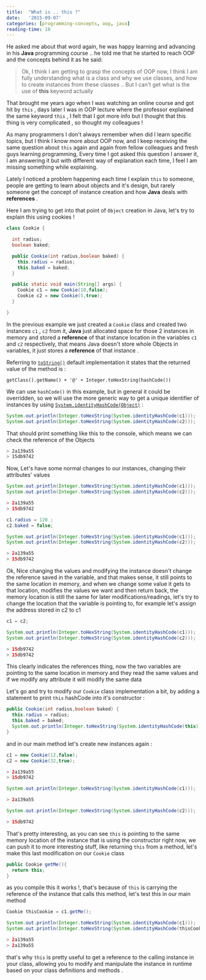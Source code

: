 ```yaml
---
title:  "What is .. this ?"
date:   '2015-09-07'
categories: [programming-concepts, oop, java]
reading-time: 10
---
```

He asked me about that word again, he was happy learning and advancing in his **Java** programming course .. he told me that
he started to reach OOP and the concepts behind it as he said:

> Ok, I think I am getting to grasp the concepts of OOP now,
> I think I am fully understanding what is a class and why we use classes,
> and how to create instances from these classes .. But I can't get what is the use of **this** keyword actually

That brought me years ago when I was watching an online course and got hit by `this` , days later I was in OOP lecture
where the professor explained the same keyword `this` , I felt that I got more info but I thought that this thing is very complicated
, so thought my colleagues !

As many programmers I don't always remember when did I learn specific topics, but I think I know more about OOP now, and I keep receiving the
same question about `this` again and again from fellow colleagues and fresh guys learning programming, Every time I got asked this question I answer it, I am answering it but with different way of explanation each time, I feel I am missing something while explaining.

Lately I noticed a problem happening each time I explain `this` to someone, people are getting to learn about objects
and it's design, but rarely someone get the concept of instance creation and how **Java** deals with **references** .

Here I am trying to get into that point of `Object` creation in Java, let's try to explain this using cookies !

```java
class Cookie {

  int radius;
  boolean baked;

  public Cookie(int radius,boolean baked) {
    this.radius = radius;
    this.baked = baked;
  }

  public static void main(String[] args) {
    Cookie c1 = new Cookie(10,false);
    Cookie c2 = new Cookie(5,true);
  }

}
```

In the previous example we just created a `Cookie` class and created two instances `c1` , `c2` from it, **Java** just allocated space for those 2 instances in memory and stored a **reference** of that instance location in the variables `c1` and `c2` respectively, that means Java doesn't store whole Objects in variables, it just stores a **reference** of that instance .

Referring to [`toString()`][toString] default implementation it states that the returned value of the method is :

`getClass().getName() + '@' + Integer.toHexString(hashCode())`

We can use `hashCode()` in this example, but in general it could be overridden, so we will use the more generic way to get a unique identifier of instances by using [`System.identityHashCode(Object)`][identityHashCode] :

```java
System.out.println(Integer.toHexString(System.identityHashCode(c1)));
System.out.println(Integer.toHexString(System.identityHashCode(c2)));
```

That should print something like this to the console, which means we can check the reference of the Objects

```bash
> 2a139a55
> 15db9742
```

Now, Let's have some normal changes to our instances, changing their attributes' values

```java
System.out.println(Integer.toHexString(System.identityHashCode(c1)));
System.out.println(Integer.toHexString(System.identityHashCode(c2)));

> 2a139a55
> 15db9742

c1.radius = 120 ;
c2.baked = false;

System.out.println(Integer.toHexString(System.identityHashCode(c1)));
System.out.println(Integer.toHexString(System.identityHashCode(c2)));

> 2a139a55
> 15db9742
```

Ok, Nice changing the values and modifying the instance doesn't change the reference saved in the variable, and that makes sense, it still points to the same location in memory, and when we change some value it gets to that location, modifies the values we want and then return back, the memory location is still the same for later modifications/readings, let's try to change the location that the variable is pointing to, for example let's assign the address stored in c2 to c1

```java
c1 = c2;

System.out.println(Integer.toHexString(System.identityHashCode(c1)));
System.out.println(Integer.toHexString(System.identityHashCode(c2)));

> 15db9742
> 15db9742
```

This clearly indicates the references thing, now the two variables are pointing to the same location in memory and they read the same values and if we modify any attribute it will modify the same data

Let's go and try to modify our `Cookie` class implementation a bit, by adding a statement to print `this` hashCode into it's constructor :

```java
public Cookie(int radius,boolean baked) {
  this.radius = radius;
  this.baked = baked;
  System.out.println(Integer.toHexString(System.identityHashCode(this)));
}
```

and in our main method let's create new instances again :

```java
c1 = new Cookie(12,false);
c2 = new Cookie(32,true);

> 2a139a55
> 15db9742

System.out.println(Integer.toHexString(System.identityHashCode(c1)));

> 2a139a55

System.out.println(Integer.toHexString(System.identityHashCode(c2)));

> 15db9742
```

That's pretty interesting, as you can see `this` is pointing to the same memory location of the instance that is using the constructor right now, we can push it to more interesting stuff, like returning `this` from a method, let's make this last modification on our `Cookie` class

```java
public Cookie getMe(){
  return this;
}
```

as you compile this it works !, that's because of `this` is carrying the reference of the instance that calls this method, let's test this in our main method

```java
Cookie thisCookie = c1.getMe();

System.out.println(Integer.toHexString(System.identityHashCode(c1)));
System.out.println(Integer.toHexString(System.identityHashCode(thisCookie)));

> 2a139a55
> 2a139a55
```

that's why `this` is pretty useful to get a reference to the calling instance in your class, allowing you to modify and manipulate the instance in runtime based on your class definitions and methods .

[1]:http://www.programcreek.com/2011/11/what-do-java-objects-look-like-in-memory/

[toString]:http://docs.oracle.com/javase/7/docs/api/java/lang/Object.html#toString()

[identityHashCode]:http://docs.oracle.com/javase/7/docs/api/java/lang/System.html#identityHashCode(java.lang.Object)
